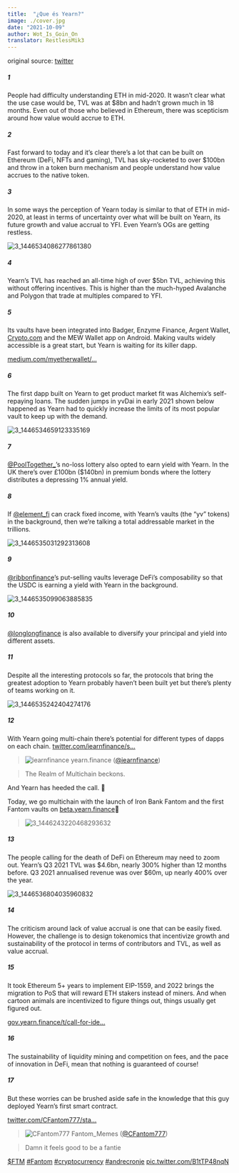 ```yaml
---
title:  "¿Que és Yearn?"
image: ./cover.jpg
date: "2021-10-09"
author: Wot_Is_Goin_On
translator: RestlessMik3
---
```


original source: [twitter](https://twitter.com/Wot_Is_Goin_On/status/1446540007292952579)

##### 1
People had difficulty understanding ETH in mid-2020. It wasn’t clear what the use case would be, TVL was at $8bn and hadn’t grown much in 18 months. Even out of those who believed in Ethereum, there was scepticism around how value would accrue to ETH.

##### 2
Fast forward to today and it’s clear there’s a lot that can be built on Ethereum (DeFi, NFTs and gaming), TVL has sky-rocketed to over $100bn and throw in a token burn mechanism and people understand how value accrues to the native token.

##### 3
In some ways the perception of Yearn today is similar to that of ETH in mid-2020, at least in terms of uncertainty over what will be built on Yearn, its future growth and value accrual to YFI. Even Yearn’s OGs are getting restless.

![3_1446534086277861380](3_1446534086277861380.jpg?w=239&h=149)

##### 4
Yearn’s TVL has reached an all-time high of over $5bn TVL, achieving this without offering incentives. This is higher than the much-hyped Avalanche and Polygon that trade at multiples compared to YFI.

##### 5
Its vaults have been integrated into Badger, Enzyme Finance, Argent Wallet, [Crypto.com](http://Crypto.com) and the MEW Wallet app on Android. Making vaults widely accessible is a great start, but Yearn is waiting for its killer dapp.

[medium.com/myetherwallet/…](https://medium.com/myetherwallet/introducing-yearn-vaults-on-mew-wallet-app-android-274818aa830e)

##### 6
The first dapp built on Yearn to get product market fit was Alchemix’s self-repaying loans. The sudden jumps in yvDai in early 2021 shown below happened as Yearn had to quickly increase the limits of its most popular vault to keep up with the demand.

![3_1446534659123335169](3_1446534659123335169.jpg?w=274&h=151)

##### 7
[@PoolTogether\_](https://twitter.com/PoolTogether_)’s no-loss lottery also opted to earn yield with Yearn. In the UK there’s over £100bn ($140bn) in premium bonds where the lottery distributes a depressing 1% annual yield.

##### 8
If [@element_fi](https://twitter.com/element_fi) can crack fixed income, with Yearn’s vaults (the “yv” tokens) in the background, then we’re talking a total addressable market in the trillions.

![3_1446535031292313608](3_1446535031292313608.jpg?w=360&h=268)

##### 9
[@ribbonfinance](https://twitter.com/ribbonfinance)’s put-selling vaults leverage DeFi’s composability so that the USDC is earning a yield with Yearn in the background.

![3_1446535099063885835](3_1446535099063885835.jpg?w=131&h=203)

##### 10
[@longlongfinance](https://twitter.com/longlongfinance) is also available to diversify your principal and yield into different assets.

##### 11
Despite all the interesting protocols so far, the protocols that bring the greatest adoption to Yearn probably haven’t been built yet but there’s plenty of teams working on it.

![3_1446535242404274176](3_1446535242404274176.jpg?w=263&h=124)

##### 12
With Yearn going multi-chain there’s potential for different types of dapps on each chain. [twitter.com/iearnfinance/s…](https://twitter.com/iearnfinance/status/1446243257336229912?s=20)

> ![iearnfinance](earnfinance-1223779978459770880.jpg)
> yearn.finance ([@iearnfinance](https://twitter.com/iearnfinance))

> The Realm of Multichain beckons.

And Yearn has heeded the call. 📯

Today, we go multichain with the launch of Iron Bank Fantom and the first Fantom vaults on [beta.yearn.finance](http://beta.yearn.finance)🧵

> ![3_1446243220468293632](3_1446243220468293632.jpg?w=1200&h=1192)

##### 13
The people calling for the death of DeFi on Ethereum may need to zoom out. Yearn’s Q3 2021 TVL was $4.6bn, nearly 300% higher than 12 months before. Q3 2021 annualised revenue was over $60m, up nearly 400% over the year.

![3_1446536804035960832](3_1446536804035960832.jpg?w=602&h=451)

##### 14
The criticism around lack of value accrual is one that can be easily fixed. However, the challenge is to design tokenomics that incentivize growth and sustainability of the protocol in terms of contributors and TVL, as well as value accrual.

##### 15
It took Ethereum 5+ years to implement EIP-1559, and 2022 brings the migration to PoS that will reward ETH stakers instead of miners. And when cartoon animals are incentivized to figure things out, things usually get figured out.

[gov.yearn.finance/t/call-for-ide…](https://gov.yearn.finance/t/call-for-ideas-yfi-tokenomics-revamp/11573/5)

##### 16
The sustainability of liquidity mining and competition on fees, and the pace of innovation in DeFi, mean that nothing is guaranteed of course!

##### 17
But these worries can be brushed aside safe in the knowledge that this guy deployed Yearn’s first smart contract.

[twitter.com/CFantom777/sta…](https://twitter.com/CFantom777/status/1446366012421468162?s=20)

> ![CFantom777](CFantom777-1387931745832497152.jpg?w=48&h=48)
> Fantom_Memes ([@CFantom777](https://twitter.com/CFantom777))

> Damn it feels good to be a fantie

[$FTM](https://twitter.com/search?q=%24FTM) [#Fantom](https://twitter.com/hashtag/Fantom) [#cryptocurrency](https://twitter.com/hashtag/cryptocurrency) [#andrecronje](https://twitter.com/hashtag/andrecronje) [pic.twitter.com/B1tTP48nqN](https://twitter.com/CFantom777/status/1446366012421468162/video/1)
